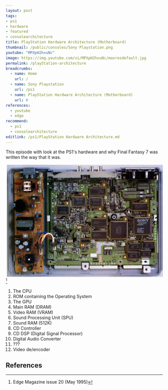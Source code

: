 ```yaml
---
layout: post
tags: 
- ps1
- hardware
- featured
- consolearchitecture
title: PlayStation Hardware Architecture (Motherboard)
thumbnail: /public/consoles/Sony Playstation.png
youtube: "MPXpH2hxuNc"
image: https://img.youtube.com/vi/MPXpH2hxuNc/maxresdefault.jpg
permalink: /playStation-architecture
breadcrumbs:
  - name: Home
    url: /
  - name: Sony Playstation
    url: /ps1
  - name: PlayStation Hardware Architecture (Motherboard)
    url: #
references:
  - youtube
  - edge
recommend: 
  - ps1
  - consolearchitecture
editlink: /ps1/PlayStation Hardware Architecture.md
---
```

This episode with look at the PS1's hardware and why Final Fantasy 7 was written the way that it was. 

<img src="/public/magazine/Playstation1_Motherboard.jpg"/>[^1]
1. The CPU
2. ROM containing the Operating System
3. The GPU
4. Main RAM (DRAM)
5. Video RAM (VRAM)
6. Sound Processing Unit (SPU)
7. Sound RAM (512K)
8. CD Controller
9. CD DSP (Digital Signal Processor)
10. Digital Audio Converter
11. ???
12. Video de/encoder

## References
[^1]: Edge Magazine issue 20 (May 1995)
[^2]: Youtube (Video: MPXpH2hxuNc)
